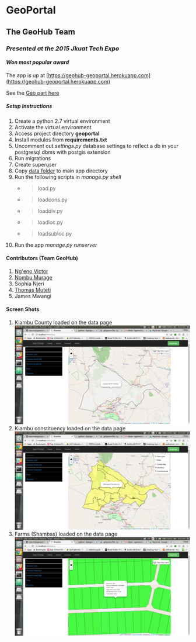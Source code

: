 # GeoPortal

## The GeoHub Team

### _Presented at the 2015 Jkuat Tech Expo_

#### _Won most popular award_

The app is up at [https://geohub-geoportal.herokuapp.com](https://geohub-geoportal.herokuapp.com)

See the [Geo part here](https://geohub-geoportal.herokuapp.com/data/)

##### _Setup Instructions_

1. Create a python 2.7 virtual environment
2. Activate the virtual environment
3. Access project directory  **geoportal**
4. Install modules from **requirements.txt**
5. Uncomment out _settings.py_ database settings to reflect a db in your postgresql dbms with postgis extension
6. Run migrations
7. Create superuser
8. Copy [data folder](https://drive.google.com/open?id=0B3BfzupGx1AFNzRLUGRnanlkWk0) to main app directory
9. Run the following scripts in _manage.py shell_
    * > load.py
    * > loadcons.py
    * > loaddiv.py
    * > loadloc.py
    * > loadsubloc.py
10. Run the app _manage.py runserver_

#### Contributors (Team GeoHub)

1. [Ng'eno Victor](https://github.com/ngenovictor)
2. [Nombu Murage](https://github.com/nombumurage)
3. Sophia Njeri
4. [Thomas Muteti](https://github.com/Thom03)
5. James Mwangi

#### Screen Shots

1. Kiambu County loaded on the data page
    ![Kiambu County](screenshots/kiambu_county.png)
2. Kiambu constituency loaded on the data page
    ![Constituency View](screenshots/constituency_view.png)
3. Farms (Shambas) loaded on the data page
    ![Shamba View Example](screenshots/shamba_view_rates_paid.png)